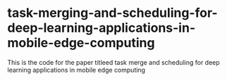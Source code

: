 # task-merging-and-scheduling-for-deep-learning-applications-in-mobile-edge-computing
This is the code for the paper titleed task merge and scheduling for deep learning applications in mobile edge computing
